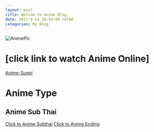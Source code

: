 ```yaml
---
layout: post
title: Welcom to Anime Blog.
date: 2017-9-14 18:59:00 +0700
categories: My Blog
---
```



![AnimePic](https://imgur.com/Dslak2a.jpg)

# [click link to watch Anime Online]
[Anime-Sugoi](http://www.anime-sugoi.com/)

# Anime Type
## Anime Sub Thai
[Click to Anime Subthai](http://www.anime-sugoi.com/catalog/15/%E0%B8%8B%E0%B8%B1%E0%B8%9A%E0%B9%84%E0%B8%97%E0%B8%A2.html)
[Click to Anime Ending](http://www.anime-sugoi.com/catalog/21/%E0%B8%88%E0%B8%9A%E0%B9%81%E0%B8%A5%E0%B9%89%E0%B8%A7.html)

